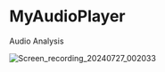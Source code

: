 # MyAudioPlayer
 Audio Analysis
 </br>

![Screen_recording_20240727_002033](https://github.com/user-attachments/assets/aa320394-798e-435b-a110-3bdea9910bae)
